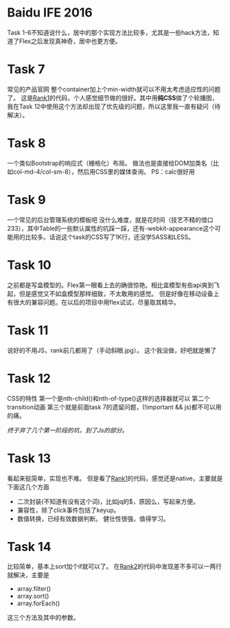 Baidu IFE 2016
=============
Task 1-6不知道说什么，居中的那个实现方法比较多，尤其是一些hack方法，知道了Flex之后发现真神奇，居中也更方便。

Task 7
======
常见的产品官网
整个container加上个min-width就可以不用太考虑适应性的问题了。
这是[Rank1](https://github.com/chenBuJuan/IFE-FirstStage-Task7)的代码，个人感觉细节做的很好。其中用**纯CSS**做了个轮播图，我在Task 12中使用这个方法却出现了优先级的问题，所以这里我一直有疑问（待解决）。

Task 8
======
一个类似Bootstrap的响应式（栅格化）布局。
做法也是直接给DOM加类名（比如col-md-4/col-sm-8），然后用CSS里的媒体查询。
PS：calc很好用

Task 9
======
一个常见的后台管理系统的模板吧
没什么难度，就是花时间（技艺不精的借口233），其中Table的一些默认属性的坑踩一踩，还有-webkit-appearance这个可能用的比较多。话说这个task的CSS写了1K行，还没学SASS和LESS。

Task 10
======
之前都是写盒模型的。Flex第一眼看上去的确很惊艳。相比盒模型有些api爽到飞起，但是感觉又不如盒模型那样细致，不太敢用的感觉。
但是好像在移动设备上有很大的兼容问题。在以后的项目中用flex试试，尽量取其精华。

Task 11
=======
说好的不用JS，rank前几都用了（手动斜眼.jpg）。
这个我没做，好吧就是懒了

Task 12
=======
CSS的特性
第一个是nth-child()和nth-of-type()这样的选择器就可以
第二个transition动画
第三个就是前面task 7的遗留问题，(!important && js)都不可以用的痛。


*终于弃了几个第一阶段的坑，到了Js的部分。*

Task 13
=======
看起来挺简单，实现也不难。
但是看了[Rank1](https://github.com/jshacker007/ife2016/blob/master/stage2/task13/index.html)的代码，感觉还是native，主要就是下面这几个方面
- 二次封装(不知道有没有这个词)，比如jq的$，原因么，写起来方便。
- 兼容性，除了click事件包括了keyup。
- 数值转换，已经有效数据判断。
健壮性很强，值得学习。

Task 14
=======
比较简单，基本上sort加个if就可以了。
在[Rank2](https://github.com/jshacker007/ife2016/blob/master/stage2/task14/index2.html)的代码中发现差不多可以一两行就解决，主要是
- array.filter()
- array.sort()
- array.forEach()

这三个方法及其中的参数。
